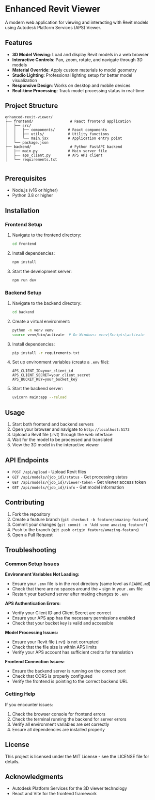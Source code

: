 # Enhanced Revit Viewer

A modern web application for viewing and interacting with Revit models using Autodesk Platform Services (APS) Viewer.

## Features

- **3D Model Viewing**: Load and display Revit models in a web browser
- **Interactive Controls**: Pan, zoom, rotate, and navigate through 3D models
- **Material Override**: Apply custom materials to model geometry
- **Studio Lighting**: Professional lighting setup for better model visualization
- **Responsive Design**: Works on desktop and mobile devices
- **Real-time Processing**: Track model processing status in real-time

## Project Structure

```
enhanced-revit-viewer/
├── frontend/                 # React frontend application
│   ├── src/
│   │   ├── components/      # React components
│   │   ├── utils/           # Utility functions
│   │   └── main.jsx         # Application entry point
│   └── package.json
├── backend/                  # Python FastAPI backend
│   ├── main.py              # Main server file
│   ├── aps_client.py        # APS API client
│   └── requirements.txt


```

## Prerequisites

- Node.js (v16 or higher)
- Python 3.8 or higher


## Installation

### Frontend Setup

1. Navigate to the frontend directory:
   ```bash
   cd frontend
   ```

2. Install dependencies:
   ```bash
   npm install
   ```

3. Start the development server:
   ```bash
   npm run dev
   ```

### Backend Setup

1. Navigate to the backend directory:
   ```bash
   cd backend
   ```

2. Create a virtual environment:
   ```bash
   python -m venv venv
   source venv/bin/activate  # On Windows: venv\Scripts\activate
   ```

3. Install dependencies:
   ```bash
   pip install -r requirements.txt
   ```

4. Set up environment variables (create a `.env` file):
   ```
   APS_CLIENT_ID=your_client_id
   APS_CLIENT_SECRET=your_client_secret
   APS_BUCKET_KEY=your_bucket_key
   ```



5. Start the backend server:
   ```bash
   uvicorn main:app --reload
   ```

## Usage

1. Start both frontend and backend servers
2. Open your browser and navigate to `http://localhost:5173`
3. Upload a Revit file (.rvt) through the web interface
4. Wait for the model to be processed and translated
5. View the 3D model in the interactive viewer

## API Endpoints

- `POST /api/upload` - Upload Revit files
- `GET /api/models/{job_id}/status` - Get processing status
- `GET /api/models/{job_id}/viewer-token` - Get viewer access token
- `GET /api/models/{job_id}/info` - Get model information


## Contributing

1. Fork the repository
2. Create a feature branch (`git checkout -b feature/amazing-feature`)
3. Commit your changes (`git commit -m 'Add some amazing feature'`)
4. Push to the branch (`git push origin feature/amazing-feature`)
5. Open a Pull Request

## Troubleshooting

### Common Setup Issues

**Environment Variables Not Loading:**
- Ensure your `.env` file is in the root directory (same level as `README.md`)
- Check that there are no spaces around the `=` sign in your `.env` file
- Restart your backend server after making changes to `.env`

**APS Authentication Errors:**
- Verify your Client ID and Client Secret are correct
- Ensure your APS app has the necessary permissions enabled
- Check that your bucket key is valid and accessible

**Model Processing Issues:**
- Ensure your Revit file (.rvt) is not corrupted
- Check that the file size is within APS limits
- Verify your APS account has sufficient credits for translation

**Frontend Connection Issues:**
- Ensure the backend server is running on the correct port
- Check that CORS is properly configured
- Verify the frontend is pointing to the correct backend URL

### Getting Help

If you encounter issues:
1. Check the browser console for frontend errors
2. Check the terminal running the backend for server errors
3. Verify all environment variables are set correctly
4. Ensure all dependencies are installed properly

## License

This project is licensed under the MIT License - see the LICENSE file for details.

## Acknowledgments

- Autodesk Platform Services for the 3D viewer technology
- React and Vite for the frontend framework

